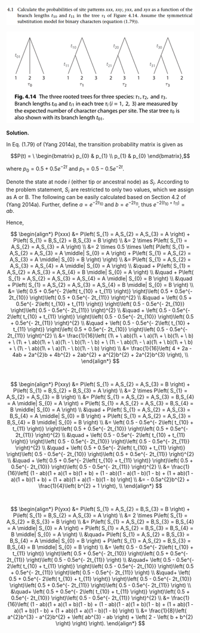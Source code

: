 <p>
  <img src=img/4.1-P.png>
</p>

<p align="center">
  <img src=img/4.1-1.png>
</p>

**Solution.**

In Eq. (1.79) of (Yang 2014a), the transition probability matrix is
given as

$$P(t) = \ \begin{bmatrix}
p_{0} & p_{1} \\
p_{1} & p_{0}
\end{bmatrix},$$

where $p_{0} = 0.5 + 0.5e^{- 2t}$ and
$p_{1} = 0.5 - 0.5e^{- 2t}$.

Denote the state at node $i$ (either tip or ancestral node) as $S_{i}$.
According to the problem statement, $S_{i}$ are restricted to only two
values, which we assign as A or B. The following can be easily
calculated based on Section 4.2 of (Yang 2014a). Further, define
$a = e^{- 2t_{10}}$ and $b = e^{- 2t_{11}}$, thus
$e^{- 2\left( t_{10} + t_{11} \right)} = ab$.

Hence,

$$
\begin{align*}
P(xxx) &= P\left( S_{1} = A,S_{2} = A,S_{3} = A \right) + P\left( S_{1} = B,S_{2} = B,S_{3} = B \right) \\
&= 2 \times P\left( S_{1} = A,S_{2} = A,S_{3} = A \right) \\
&= 2 \times 0.5 \times \left( P\left( S_{1} = A,S_{2} = A,S_{3} = A \middle| S_{0} = A \right) + P\left( S_{1} = A,S_{2} = A,S_{3} = A \middle| S_{0} = B \right) \right) \\
&= P\left( S_{1} = A,S_{2} = A,S_{3} = A,S_{4} = A \middle| S_{0} = A \right) \\
&\quad + P\left( S_{1} = A,S_{2} = A,S_{3} = A,S_{4} = B \middle| S_{0} = A \right) \\
&\quad + P\left( S_{1} = A,S_{2} = A,S_{3} = A,S_{4} = A \middle| S_{0} = B \right) \\
&\quad + P\left( S_{1} = A,S_{2} = A,S_{3} = A,S_{4} = B \middle| S_{0} = B \right) \\
&= \left( 0.5 + 0.5e^{- 2\left( t_{10} + t_{11} \right)} \right)\left( 0.5 + 0.5e^{- 2t_{10}} \right)\left( 0.5 + 0.5e^{- 2t_{11}} \right)^{2} \\
&\quad + \left( 0.5 + 0.5e^{- 2\left( t_{10} + t_{11} \right)} \right)\left( 0.5 - 0.5e^{- 2t_{10}} \right)\left( 0.5 - 0.5e^{- 2t_{11}} \right)^{2} \\
&\quad + \left( 0.5 - 0.5e^{- 2\left( t_{10} + t_{11} \right)} \right)\left( 0.5 - 0.5e^{- 2t_{10}} \right)\left( 0.5 + 0.5e^{- 2t_{11}} \right)^{2} \\
&\quad + \left( 0.5 - 0.5e^{- 2\left( t_{10} + t_{11} \right)} \right)\left( 0.5 + 0.5e^{- 2t_{10}} \right)\left( 0.5 - 0.5e^{- 2t_{11}} \right)^{2} \\
&= \frac{1}{16}\left( (1\  + \ ab)(1\  + \ a)(1\  + \ b)(1\  + \ b) + \ (1\  + \ ab)(1\  + \ a)(1\  - \ b)(1\  - \ b) + \ (1\  - \ ab)(1\  - \ a)(1\  + \ b)(1\  + \ b) + \ (1\  - \ ab)(1\  + \ a)(1\  - \ b)(1\  - \ b) \right) \\
&= \frac{1}{16}\left( 4 + 2a - 4ab + 2a^{2}b + 4b^{2} + 2ab^{2} + a^{2}b^{2} + 2a^{2}b^{3} \right), \\
\end{align*}
$$

<br/>

$$
\begin{align*}
P(xxy) &= P\left( S_{1} = A,S_{2} = A,S_{3} = B \right) + P\left( S_{1} = B,S_{2} = B,S_{3} = A \right) \\
&= 2 \times P\left( S_{1} = A,S_{2} = A,S_{3} = B \right) \\
&= P\left( S_{1} = A,S_{2} = A,S_{3} = B,S_{4} = A \middle| S_{0} = A \right) + P\left( S_{1} = A,S_{2} = A,S_{3} = B,S_{4} = B \middle| S_{0} = A \right) \\
&\quad + P\left( S_{1} = A,S_{2} = A,S_{3} = B,S_{4} = A \middle| S_{0} = B \right) + P\left( S_{1} = A,S_{2} = A,S_{3} = B,S_{4} = B \middle| S_{0} = B \right) \\
&= \left( 0.5 - 0.5e^{- 2\left( t_{10} + t_{11} \right)} \right)\left( 0.5 + 0.5e^{- 2t_{10}} \right)\left( 0.5 + 0.5e^{- 2t_{11}} \right)^{2} \\
&\quad + \left( 0.5 - 0.5e^{- 2\left( t_{10} + t_{11} \right)} \right)\left( 0.5 - 0.5e^{- 2t_{10}} \right)\left( 0.5 - 0.5e^{- 2t_{11}} \right)^{2} \\
&\quad + \left( 0.5 + 0.5e^{- 2\left( t_{10} + t_{11} \right)} \right)\left( 0.5 - 0.5e^{- 2t_{10}} \right)\left( 0.5 + 0.5e^{- 2t_{11}} \right)^{2} \\
&\quad + \left( 0.5 + 0.5e^{- 2\left( t_{10} + t_{11} \right)} \right)\left( 0.5 + 0.5e^{- 2t_{10}} \right)\left( 0.5 - 0.5e^{- 2t_{11}} \right)^{2} \\
&= \frac{1}{16}\left[ (1 - ab)(1 + a)(1 + b)(1 + b) + (1 - ab)(1 - a)(1 - b)(1 - b) + (1 + ab)(1 - a)(1 + b)(1 + b) + (1 + ab)(1 + a)(1 - b)(1 - b) \right] \\
&= - 0.5a^{2}b^{2} + \frac{1}{4}\left( b^{2} + 1 \right), \\
\end{align*}
$$

<br/>

$$
\begin{align*}
P(yxx) &= P\left( S_{1} = A,S_{2} = B,S_{3} = B \right) + P\left( S_{1} = B,S_{2} = A,S_{3} = A \right) \\
&= 2 \times P\left( S_{1} = A,S_{2} = B,S_{3} = B \right) \\
&= P\left( S_{1} = A,S_{2} = B,S_{3} = B,S_{4} = A \middle| S_{0} = A \right) + P\left( S_{1} = A,S_{2} = B,S_{3} = B,S_{4} = B \middle| S_{0} = A \right) \\
&\quad+ P\left( S_{1} = A,S_{2} = B,S_{3} = B,S_{4} = A \middle| S_{0} = B \right) + P\left( S_{1} = A,S_{2} = B,S_{3} = B,S_{4} = B \middle| S_{0} = B \right) \\
&= \left( 0.5 - 0.5e^{- 2\left( t_{10} + t_{11} \right)} \right)\left( 0.5 + 0.5e^{- 2t_{10}} \right)\left( 0.5 + 0.5e^{- 2t_{11}} \right)\left( 0.5 - 0.5e^{- 2t_{11}} \right) \\
&\quad+ \left( 0.5 - 0.5e^{- 2\left( t_{10} + t_{11} \right)} \right)\left( 0.5 - 0.5e^{- 2t_{10}} \right)\left( 0.5 + 0.5e^{- 2t_{11}} \right)\left( 0.5 - 0.5e^{- 2t_{11}} \right) \\
&\quad+ \left( 0.5 + 0.5e^{- 2\left( t_{10} + t_{11} \right)} \right)\left( 0.5 - 0.5e^{- 2t_{10}} \right)\left( 0.5 + 0.5e^{- 2t_{11}} \right)\left( 0.5 - 0.5e^{- 2t_{11}} \right) \\
&\quad+ \left( 0.5 + 0.5e^{- 2\left( t_{10} + t_{11} \right)} \right)\left( 0.5 + 0.5e^{- 2t_{10}} \right)\left( 0.5 - 0.5e^{- 2t_{11}} \right)^{2} \\
&= \frac{1}{16}\left( (1 - ab)(1 + a)(1 + b)(1 - b) + (1 - ab)(1 - a)(1 + b)(1 - b) + (1 + ab)(1 - a)(1 + b)(1 - b) + (1 + ab)(1 + a)(1 - b)(1 - b) \right) \\
&= \frac{1}{8}\left( a^{2}b^{3} - a^{2}b^{2} + \left( ab^{3} - ab \right) + \left( 2 - \left( b + b^{2} \right) \right) \right).
\end{align*}
$$


